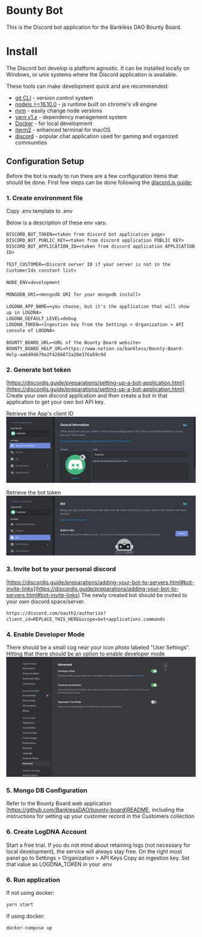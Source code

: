 # Bounty Bot

This is the Discord bot application for the Bankless DAO Bounty Board.

# Install

The Discord bot develop is platform agnostic. It can be installed locally on Windows, or unix systems where the Discord
application is available.

These tools can make development quick and are recommended:

-   [git CLI](https://git-scm.com) - version control system
-   [nodejs >=16.10.0](https://nodejs.org/en/) - js runtime built on chrome's v8 engine
-   [nvm](https://github.com/nvm-sh/nvm) - easily change node versions
-   [yarn v1.x](https://yarnpkg.com/) - dependency management system
-   [Docker](https://docs.docker.com/desktop/) - for local development
-   [iterm2](https://iterm2.com/) - enhanced terminal for macOS
-   [discord](https://discord.com/) - popular chat application used for gaming and organized communities

## Configuration Setup

Before the bot is ready to run there are a few configuration items that should be done. First few steps can be done following
the [discord.js guide](https://discordjs.guide/#before-you-begin);

### 1. Create environment file

Copy .env.template to .env

Below is a description of these env vars:

```
DISCORD_BOT_TOKEN=<taken from discord bot application page>
DISCORD_BOT_PUBLIC_KEY=<taken from discord application PUBLIC KEY>
DISCORD_BOT_APPLICATION_ID=<taken from discord application APPLICATION ID>

TEST_CUSTOMER=<Discord server ID if your server is not in the CustomerIds constant list>

NODE_ENV=development

MONGODB_URI=<mongodb URI for your mongodb install>

LOGDNA_APP_NAME=<you choose, but it's the application that will show up in LOGDNA>
LOGDNA_DEFAULT_LEVEL=debug
LOGDNA_TOKEN=<Ingestion key from the Settings > Organization > API console of LOGDNA>

BOUNTY_BOARD_URL=<URL of the Bounty Board website>
BOUNTY_BOARD_HELP_URL=https://www.notion.so/bankless/Bounty-Board-Help-aa6d0d679a2f4266872a20e376a59c9d
```

### 2. Generate bot token

[https://discordjs.guide/preparations/setting-up-a-bot-application.html](https://discordjs.guide/preparations/setting-up-a-bot-application.html)
Create your own discord application and then create a bot in that application to get your own bot API key.

Retrieve the App's client ID
![](images/create_app.png)

Retrieve the bot token
![](images/create_bot.png)

### 3. Invite bot to your personal discord

[https://discordjs.guide/preparations/adding-your-bot-to-servers.html#bot-invite-links](https://discordjs.guide/preparations/adding-your-bot-to-servers.html#bot-invite-links)
The newly created bot should be invited to your own discord space/server.

```
https://discord.com/oauth2/authorize?client_id=REPLACE_THIS_HERE&scope=bot+applications.commands
```

### 4. Enable Developer Mode

There should be a small cog near your icon photo labeled "User Settings". Hitting that there should be an option to enable
developer mode
![](images/discord_developer_mode.png)

 ### 5. Mongo DB Configuration
 
 Refer to the Bounty Board web application [https://github.com/BanklessDAO/bounty-board]README, including the instructions for setting up your customer record in the Customers collection

### 6. Create LogDNA Account

Start a free trial.
If you do not mind about retaining logs (not necessary for local development), the service will always stay free.
On the right most panel go to Settings > Organization > API Keys
Copy an ingestion key. Set that value as LOGDNA_TOKEN in your .env

### 6. Run application

If not using docker:
```bash
yarn start
```

If using docker:
```bash
docker-compose up
```
